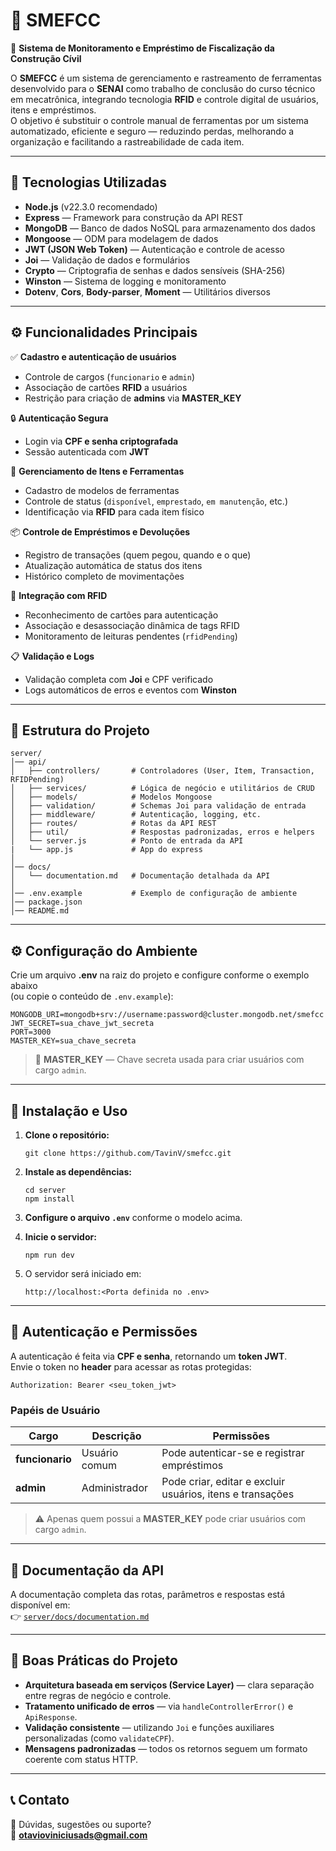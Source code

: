 # 🧰 SMEFCC  
📌 **Sistema de Monitoramento e Empréstimo de Fiscalização da Construção Cívil**

O **SMEFCC** é um sistema de gerenciamento e rastreamento de ferramentas desenvolvido para o **SENAI** como trabalho de conclusão do curso técnico em mecatrônica, integrando tecnologia **RFID** e controle digital de usuários, itens e empréstimos.  
O objetivo é substituir o controle manual de ferramentas por um sistema automatizado, eficiente e seguro — reduzindo perdas, melhorando a organização e facilitando a rastreabilidade de cada item.

---

## 🚀 Tecnologias Utilizadas  

- **Node.js** (v22.3.0 recomendado)  
- **Express** — Framework para construção da API REST  
- **MongoDB** — Banco de dados NoSQL para armazenamento dos dados  
- **Mongoose** — ODM para modelagem de dados  
- **JWT (JSON Web Token)** — Autenticação e controle de acesso  
- **Joi** — Validação de dados e formulários  
- **Crypto** — Criptografia de senhas e dados sensíveis (SHA-256)  
- **Winston** — Sistema de logging e monitoramento  
- **Dotenv**, **Cors**, **Body-parser**, **Moment** — Utilitários diversos  

---

## ⚙️ Funcionalidades Principais  

✅ **Cadastro e autenticação de usuários**  
- Controle de cargos (`funcionario` e `admin`)  
- Associação de cartões **RFID** a usuários  
- Restrição para criação de **admins** via **MASTER_KEY**  

🔒 **Autenticação Segura**  
- Login via **CPF e senha criptografada**  
- Sessão autenticada com **JWT**  

🔧 **Gerenciamento de Itens e Ferramentas**  
- Cadastro de modelos de ferramentas  
- Controle de status (`disponível`, `emprestado`, `em manutenção`, etc.)  
- Identificação via **RFID** para cada item físico  

📦 **Controle de Empréstimos e Devoluções**  
- Registro de transações (quem pegou, quando e o que)  
- Atualização automática de status dos itens  
- Histórico completo de movimentações  

📡 **Integração com RFID**  
- Reconhecimento de cartões para autenticação  
- Associação e desassociação dinâmica de tags RFID  
- Monitoramento de leituras pendentes (`rfidPending`)  

📋 **Validação e Logs**  
- Validação completa com **Joi** e CPF verificado  
- Logs automáticos de erros e eventos com **Winston**  

---

## 📂 Estrutura do Projeto  

```
server/
│── api/
│   ├── controllers/       # Controladores (User, Item, Transaction, RFIDPending)
│   ├── services/          # Lógica de negócio e utilitários de CRUD
│   ├── models/            # Modelos Mongoose
│   ├── validation/        # Schemas Joi para validação de entrada
│   ├── middleware/        # Autenticação, logging, etc.
│   ├── routes/            # Rotas da API REST
│   ├── util/              # Respostas padronizadas, erros e helpers
│   └── server.js          # Ponto de entrada da API
|   └── app.js             # App do express
│
│── docs/
│   └── documentation.md   # Documentação detalhada da API
│
│── .env.example           # Exemplo de configuração de ambiente
│── package.json
│── README.md
```

---

## ⚙️ Configuração do Ambiente  

Crie um arquivo **.env** na raiz do projeto e configure conforme o exemplo abaixo  
(ou copie o conteúdo de `.env.example`):

```
MONGODB_URI=mongodb+srv://username:password@cluster.mongodb.net/smefcc
JWT_SECRET=sua_chave_jwt_secreta
PORT=3000
MASTER_KEY=sua_chave_secreta
```

> 🔑 **MASTER_KEY** — Chave secreta usada para criar usuários com cargo `admin`.

---

## 📌 Instalação e Uso  

1. **Clone o repositório:**
   ```
   git clone https://github.com/TavinV/smefcc.git
   ```

2. **Instale as dependências:**
   ```
   cd server
   npm install
   ```

3. **Configure o arquivo `.env`** conforme o modelo acima.

4. **Inicie o servidor:**
   ```
   npm run dev
   ```

5. O servidor será iniciado em:
   ```
   http://localhost:<Porta definida no .env>
   ```

---

## 🔑 Autenticação e Permissões  

A autenticação é feita via **CPF e senha**, retornando um **token JWT**.  
Envie o token no **header** para acessar as rotas protegidas:

```
Authorization: Bearer <seu_token_jwt>
```

### Papéis de Usuário

| Cargo | Descrição | Permissões |
|--------|------------|-------------|
| **funcionario** | Usuário comum | Pode autenticar-se e registrar empréstimos |
| **admin** | Administrador | Pode criar, editar e excluir usuários, itens e transações |

> ⚠️ Apenas quem possui a **MASTER_KEY** pode criar usuários com cargo `admin`.

---

## 📜 Documentação da API  

A documentação completa das rotas, parâmetros e respostas está disponível em:  
👉 [`server/docs/documentation.md`](server/docs/documentation.md)


---

## 🧠 Boas Práticas do Projeto  

- **Arquitetura baseada em serviços (Service Layer)** — clara separação entre regras de negócio e controle.  
- **Tratamento unificado de erros** — via `handleControllerError()` e `ApiResponse`.  
- **Validação consistente** — utilizando `Joi` e funções auxiliares personalizadas (como `validateCPF`).  
- **Mensagens padronizadas** — todos os retornos seguem um formato coerente com status HTTP.  

---

## 📞 Contato  

💬 Dúvidas, sugestões ou suporte?  
📧 **otavioviniciusads@gmail.com**
